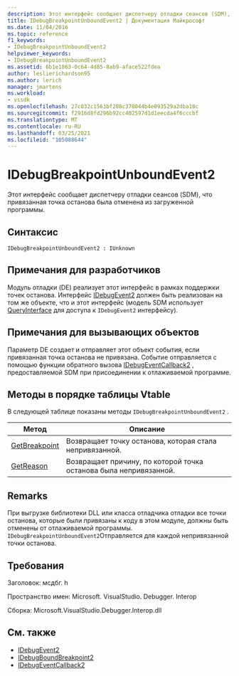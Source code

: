 ```yaml
---
description: Этот интерфейс сообщает диспетчеру отладки сеансов (SDM), что привязанная точка останова была отменена из загруженной программы.
title: IDebugBreakpointUnboundEvent2 | Документация Майкрософт
ms.date: 11/04/2016
ms.topic: reference
f1_keywords:
- IDebugBreakpointUnboundEvent2
helpviewer_keywords:
- IDebugBreakpointUnboundEvent2
ms.assetid: 6b1e1863-0c64-4d85-8ab9-aface522fdea
author: leslierichardson95
ms.author: lerich
manager: jmartens
ms.workload:
- vssdk
ms.openlocfilehash: 27c032c1563bf208c378044b4e093529a2dba10c
ms.sourcegitcommit: f2916d8fd296b92cc402597d1d1eecda4f6cccbf
ms.translationtype: MT
ms.contentlocale: ru-RU
ms.lasthandoff: 03/25/2021
ms.locfileid: "105088644"
---
```

# <a name="idebugbreakpointunboundevent2"></a>IDebugBreakpointUnboundEvent2
Этот интерфейс сообщает диспетчеру отладки сеансов (SDM), что привязанная точка останова была отменена из загруженной программы.

## <a name="syntax"></a>Синтаксис

```
IDebugBreakpointUnboundEvent2 : IUnknown
```

## <a name="notes-for-implementers"></a>Примечания для разработчиков
 Модуль отладки (DE) реализует этот интерфейс в рамках поддержки точек останова. Интерфейс [IDebugEvent2](../../../extensibility/debugger/reference/idebugevent2.md) должен быть реализован на том же объекте, что и этот интерфейс (модель SDM использует [QueryInterface](/cpp/atl/queryinterface) для доступа к `IDebugEvent2` интерфейсу).

## <a name="notes-for-callers"></a>Примечания для вызывающих объектов
 Параметр DE создает и отправляет этот объект события, если привязанная точка останова не привязана. Событие отправляется с помощью функции обратного вызова [IDebugEventCallback2](../../../extensibility/debugger/reference/idebugeventcallback2.md) , предоставляемой SDM при присоединении к отлаживаемой программе.

## <a name="methods-in-vtable-order"></a>Методы в порядке таблицы Vtable
 В следующей таблице показаны методы `IDebugBreakpointUnboundEvent2` .

|Метод|Описание|
|------------|-----------------|
|[GetBreakpoint](../../../extensibility/debugger/reference/idebugbreakpointunboundevent2-getbreakpoint.md)|Возвращает точку останова, которая стала непривязанной.|
|[GetReason](../../../extensibility/debugger/reference/idebugbreakpointunboundevent2-getreason.md)|Возвращает причину, по которой точка останова была непривязанной.|

## <a name="remarks"></a>Remarks
 При выгрузке библиотеки DLL или класса отладчика отладки все точки останова, которые были привязаны к коду в этом модуле, должны быть отменены от отлаживаемой программы. `IDebugBreakpointUnboundEvent2`Отправляется для каждой непривязанной точки останова.

## <a name="requirements"></a>Требования
 Заголовок: мсдбг. h

 Пространство имен: Microsoft. VisualStudio. Debugger. Interop

 Сборка: Microsoft.VisualStudio.Debugger.Interop.dll

## <a name="see-also"></a>См. также
- [IDebugEvent2](../../../extensibility/debugger/reference/idebugevent2.md)
- [IDebugBoundBreakpoint2](../../../extensibility/debugger/reference/idebugboundbreakpoint2.md)
- [IDebugEventCallback2](../../../extensibility/debugger/reference/idebugeventcallback2.md)
